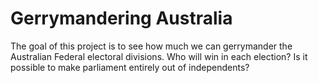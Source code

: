 # Gerrymandering Australia

The goal of this project is to see how much we can gerrymander the Australian Federal electoral divisions. Who will win in each election? Is it possible to make parliament entirely out of independents?